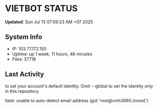 # VIETBOT STATUS
**Updated**: Sun Jul 13 07:59:23 AM +07 2025

## System Info
- IP: 103.77.172.150
- Uptime: up 1 week, 11 hours, 46 minutes
- Files: 37718

## Last Activity

to set your account's default identity.
Omit --global to set the identity only in this repository.

fatal: unable to auto-detect email address (got 'root@vinh3690.(none)')
